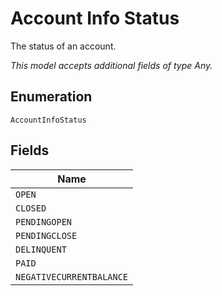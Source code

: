 
# Account Info Status

The status of an account.

*This model accepts additional fields of type Any.*

## Enumeration

`AccountInfoStatus`

## Fields

| Name |
|  --- |
| `OPEN` |
| `CLOSED` |
| `PENDINGOPEN` |
| `PENDINGCLOSE` |
| `DELINQUENT` |
| `PAID` |
| `NEGATIVECURRENTBALANCE` |

